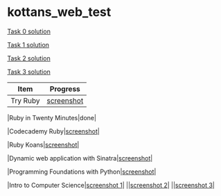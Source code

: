 # kottans_web_test

[Task 0 solution](task_0/README.md)

[Task 1 solution](task_1/README.md)

[Task 2 solution](task_2/README.md)

[Task 3 solution](task_3/README.md)



|Item|Progress|
|----|--------|
|Try Ruby|[screenshot](task_3/try_ruby_screenshot.jpg)|

|Ruby in Twenty Minutes|done|

|Codecademy Ruby|[screenshot](task_3/codecademy_ruby_screenshot.jpg)|

|Ruby Koans|[screenshot](task_3/Ruby_koans_screenshot.jpg)|

|Dynamic web application with Sinatra|[screenshot](task_3/dynamic_web_app_with_sinatra.jpg)|

|Programming Foundations with Python|[screenshot](task_3/programming_foundations_with_python_screenshot.jpg)|

|Intro to Computer Science|[screenshot 1](task_3/intro_to_cs_screenshot1.jpg)|
||[screenshot 2](task_3/intro_to_cs_screenshot2.jpg)|
||[screenshot 3](task_3/intro_to_cs_screenshot3.jpg)|


